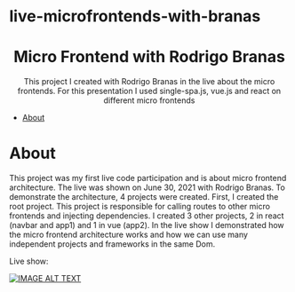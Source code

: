 # live-microfrontends-with-branas

<h1 align="center">Micro Frontend with Rodrigo Branas</h1>
<p align="center">This project I created with Rodrigo Branas in the live about the micro frontends. For this presentation I used single-spa.js, vue.js and react on different micro frontends</p>


<!--ts-->
   * [About](#About)
   <!-- * [Installation](#installation)
   * [How to Use](#how-to-use)
      * [Prerequisites](#prerequisites)
      * [Execute Projects](#execute-projects)
   * [Technologies](#technologies) -->
<!--te-->

About
============

This project was my first live code participation and is about micro frontend architecture. The live was shown on June 30, 2021 with Rodrigo Branas. To demonstrate the architecture, 4 projects were created. First, I created the root project. This project is responsible for calling routes to other micro frontends and injecting dependencies. I created 3 other projects, 2 in react (navbar and app1) and 1 in vue (app2). In the live show I demonstrated how the micro frontend architecture works and how we can use many independent projects and frameworks in the same Dom.

Live show: 

[![IMAGE ALT TEXT](https://img.youtube.com/vi/GHlt3yFCEW0/maxresdefault.jpg)](https://www.youtube.com/watch?v=GHlt3yFCEW0 "Micro Frontends with Single-spa, React and Vue")

